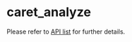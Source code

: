 # caret_analyze

Please refer to [API list](https://tier4.github.io/caret_analyze/) for further details.
